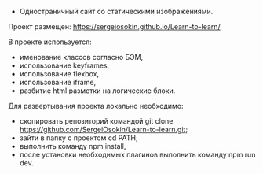 - Одностраничный сайт со статическими изображениями. 

Проект размещен: https://sergeiosokin.github.io/Learn-to-learn/

В проекте используется:
- именование классов согласно БЭМ,  
- использование keyframes, 
- использование flexbox,
- использование iframe,
- разбитие html разметки на логические блоки.

Для развертывания проекта локально необходимо:
- скопировать репозиторий командой git clone https://github.com/SergeiOsokin/Learn-to-learn.git;
- зайти в папку с проектом cd PATH;
- выполнить команду npm install, 
- после установки необходимых плагинов выполнить команду npm run dev. 
